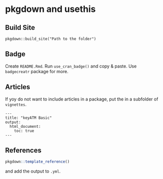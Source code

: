 # pkgdown and usethis

## Build Site
```
pkgdown::build_site("Path to the folder")
```

## Badge
Create `README.Rmd`. Run `use_cran_badge()` and copy & paste. Use `badgecreatr` package for more.

## Articles
If yoy do not want to include articles in a package, put the in a subfolder of `vignettes`.

```rmd
---
title: "keyATM Basic"
output: 
  html_document:
    toc: true
---
```

## References
```r
pkgdown::template_reference()
```
and add the output to `.yml`.

